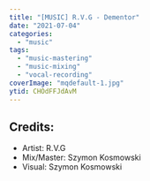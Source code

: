 ```yaml
---
title: "[MUSIC] R.V.G - Dementor"
date: "2021-07-04"
categories:
  - "music"
tags:
  - "music-mastering"
  - "music-mixing"
  - "vocal-recording"
coverImage: "mqdefault-1.jpg"
ytid: CHOdFFJdAvM
---
```

## Credits:

- Artist: R.V.G
- Mix/Master: Szymon Kosmowski
- Visual: Szymon Kosmowski
